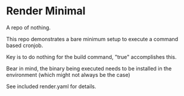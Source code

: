 # Render Minimal

A repo of nothing.

This repo demonstrates a bare minimum setup to execute a command based cronjob.

Key is to do nothing for the build command, "true" accomplishes this.

Bear in mind, the binary being executed needs to be installed in the environment (which might not always be the case)

See included render.yaml for details.
